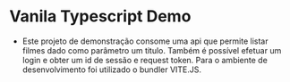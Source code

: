 # Vanila Typescript Demo

- Este projeto de demonstração consome uma api que permite listar filmes dado como parâmetro um titulo. Também é possível efetuar um login e obter um id de sessão e request token. Para o ambiente de desenvolvimento foi utilizado o bundler VITE.JS.
